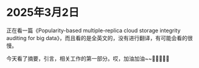 # 2025年3月2日
正在看一篇《Popularity-based multiple-replica cloud storage integrity auditing for big data》，而且看的是全英文的，没有进行翻译，有可能会看的很慢。

今天看了摘要，引言，相关工作的第一部分。哎，加油加油~~💪💪💪💪💪